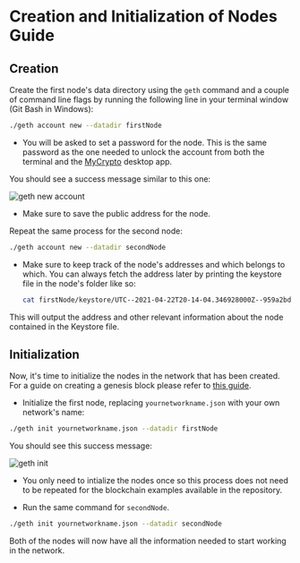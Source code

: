 # Creation and Initialization of Nodes Guide

## Creation

Create the first node's data directory using the `geth` command and a couple of command line flags by running the following line in your terminal window (Git Bash in Windows):

 ```bash
 ./geth account new --datadir firstNode
 ```

* You will be asked to set a password for the node. This is the same password as the one needed to unlock the account from both the terminal and the [MyCrypto](https://mycrypto.com/) desktop app.

You should see a success message similar to this one:

![geth new account](Images/geth-account-new.png)

* Make sure to save the public address for the node.

Repeat the same process for the second node:

 ```bash
 ./geth account new --datadir secondNode
 ```

* Make sure to keep track of the node's addresses and which belongs to which. You can always fetch the address later by printing the keystore file in the node's folder like so:

  ```bash
  cat firstNode/keystore/UTC--2021-04-22T20-14-04.346928000Z--959a2bd5da6097bab0c2d98e14ebfa65bed06b1b
  ```

This will output the address and other relevant information about the node contained in the Keystore file.

## Initialization

Now, it's time to initialize the nodes in the network that has been created. For a guide on creating a genesis block please refer to [this guide](https://github.com/Santiago-Pedemonte/Private-Blockchains/blob/main/References/Creating%20a%20Genesis%20Block%20in%20Geth.md).

* Initialize the first node, replacing `yournetworkname.json` with your own network's name:

 ```bash
 ./geth init yournetworkname.json --datadir firstNode
 ```

You should see this success message:

![geth init](Images/geth-init.png)

* You only need to intialize the nodes once so this process does not need to be repeated for the blockchain examples available in the repository.

* Run the same command for `secondNode`.

 ```bash
 ./geth init yournetworkname.json --datadir secondNode
 ```

Both of the nodes will now have all the information needed to start working in the network.
